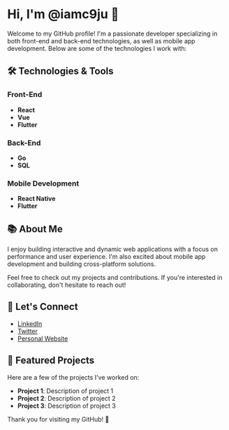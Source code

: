 # Hi, I'm @iamc9ju 👋

Welcome to my GitHub profile! I'm a passionate developer specializing in both front-end and back-end technologies, as well as mobile app development. Below are some of the technologies I work with:

## 🛠️ Technologies & Tools

### Front-End 
- **React**
- **Vue**
- **Flutter**

### Back-End
- **Go**
- **SQL**

### Mobile Development
- **React Native**
- **Flutter**

## 📚 About Me
I enjoy building interactive and dynamic web applications with a focus on performance and user experience. I'm also excited about mobile app development and building cross-platform solutions.

Feel free to check out my projects and contributions. If you're interested in collaborating, don't hesitate to reach out!

## 🔗 Let's Connect
- [LinkedIn](your-linkedin-url)
- [Twitter](your-twitter-url)
- [Personal Website](your-website-url)

## 🚀 Featured Projects
Here are a few of the projects I've worked on:
- **Project 1**: Description of project 1
- **Project 2**: Description of project 2
- **Project 3**: Description of project 3

Thank you for visiting my GitHub! 🎉

<!---
iamc9ju/iamc9ju is a ✨ special ✨ repository because its `README.md` (this file) appears on your GitHub profile.
You can click the Preview link to take a look at your changes.
--->
